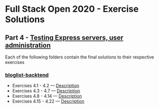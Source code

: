 # Full Stack Open 2020 - Exercise Solutions

## Part 4 - [Testing Express servers, user administration](https://fullstackopen.com/en/part4)

Each of the following folders contain the final solutions to their respective exercises

### [bloglist-backtend](https://github.com/LulalaP/full-stack-open-2020/tree/master/part4/bloglist)

- Exercises 4.1 - 4.2 — [Description](https://fullstackopen.com/en/part4/structure_of_backend_application_introduction_to_testing#exercises-4-1-4-2)
- Exercises 4.3 - 4.7 — [Description](https://fullstackopen.com/en/part4/structure_of_backend_application_introduction_to_testing#exercises-4-3-4-7)
- Exercises 4.8 - 4.14 — [Description](https://fullstackopen.com/en/part4/testing_the_backend#exercises-4-8-4-12)
- Exercises 4.15 - 4.22 — [Description](https://fullstackopen.com/en/part4/token_authentication#exercises-4-15-4-22)
